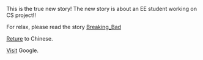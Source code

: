 This is the true new story! The new story is about an EE student working on CS project!! 

For relax, please read the story [Breaking_Bad](../Breaking_Bad/Breaking.Bad.md) 

[Reture](../../Chinese) to Chinese.

[Visit](https://www.google.com/) Google.